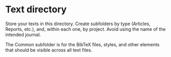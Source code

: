 # Text directory
Store your texts in this directory. Create subfolders by type (Articles, Reports, etc.), and, within each one, by project. Avoid using the name of the intended journal.

The Common subfolder is for the BibTeX files, styles, and other elements that should be visible across all text files.